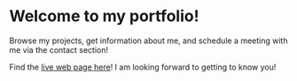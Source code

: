 # Welcome to my portfolio! 

Browse my projects, get information about me, and schedule a meeting with me via the contact section! 

Find the [live web page here](portfolio-lauraguerra1.vercel.app)!
I am looking forward to getting to know you! 
